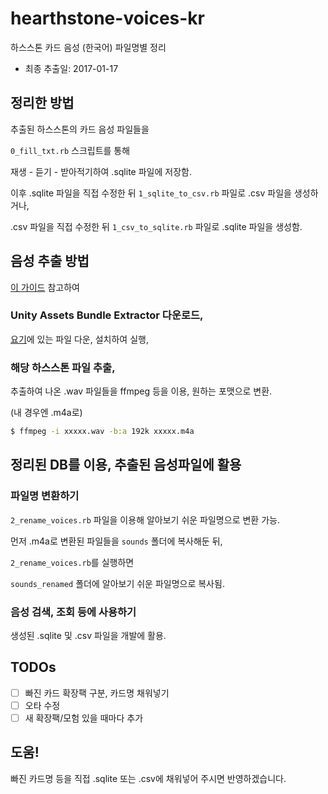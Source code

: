 # hearthstone-voices-kr

하스스톤 카드 음성 (한국어) 파일명별 정리

* 최종 추출일: 2017-01-17

## 정리한 방법

추출된 하스스톤의 카드 음성 파일들을

`0_fill_txt.rb` 스크립트를 통해

재생 - 듣기 - 받아적기하여 .sqlite 파일에 저장함.

이후 .sqlite 파일을 직접 수정한 뒤 `1_sqlite_to_csv.rb` 파일로 .csv 파일을 생성하거나,

.csv 파일을 직접 수정한 뒤 `1_csv_to_sqlite.rb` 파일로 .sqlite 파일을 생성함.

## 음성 추출 방법

[이 가이드](http://www.inven.co.kr/board/powerbbs.php?come_idx=3559&l=6846) 참고하여

### Unity Assets Bundle Extractor 다운로드,

[요기](https://7daystodie.com/forums/showthread.php?22675-Unity-Assets-Bundle-Extractor)에 있는 파일 다운, 설치하여 실행,

### 해당 하스스톤 파일 추출,

추출하여 나온 .wav 파일들을 ffmpeg 등을 이용, 원하는 포맷으로 변환.

(내 경우엔 .m4a로)

```bash
$ ffmpeg -i xxxxx.wav -b:a 192k xxxxx.m4a
```

## 정리된 DB를 이용, 추출된 음성파일에 활용

### 파일명 변환하기

`2_rename_voices.rb` 파일을 이용해 알아보기 쉬운 파일명으로 변환 가능.

먼저 .m4a로 변환된 파일들을 `sounds` 폴더에 복사해둔 뒤,

`2_rename_voices.rb`를 실행하면

`sounds_renamed` 폴더에 알아보기 쉬운 파일명으로 복사됨.

### 음성 검색, 조회 등에 사용하기

생성된 .sqlite 및 .csv 파일을 개발에 활용.

## TODOs

- [ ] 빠진 카드 확장팩 구분, 카드명 채워넣기
- [ ] 오타 수정
- [ ] 새 확장팩/모험 있을 때마다 추가

## 도움!

빠진 카드명 등을 직접 .sqlite 또는 .csv에 채워넣어 주시면 반영하겠습니다.

